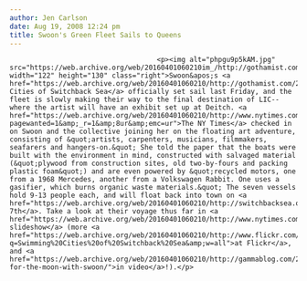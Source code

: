 ```yaml
---
author: Jen Carlson
date: Aug 19, 2008 12:24 pm
title: Swoon's Green Fleet Sails to Queens
---
```


	
										<p><img alt="phpgu9p5kAM.jpg" src="https://web.archive.org/web/20160401060210im_/http://gothamist.com/attachments/arts_jen/phpgu9p5kAM.jpg" width="122" height="130" class="right">Swoon&apos;s <a href="https://web.archive.org/web/20160401060210/http://gothamist.com/2008/07/29/swimming_cities_of_switchback_sea.php">Swimming Cities of Switchback Sea</a> officially set sail last Friday, and the fleet is slowly making their way to the final destination of LIC--where the artist will have an exhibit set up at Deitch. <a href="https://web.archive.org/web/20160401060210/http://www.nytimes.com/2008/08/18/arts/design/18flot.html?pagewanted=1&amp;_r=1&amp;8ur&amp;emc=ur">The NY Times</a> checked in on Swoon and the collective joining her on the floating art adventure, consisting of &quot;artists, carpenters, musicians, filmmakers, seafarers and hangers-on.&quot; She told the paper that the boats were built with the environment in mind, constructed with salvaged material (&quot;plywood from construction sites, old two-by-fours and packing plastic foam&quot;) and are even powered by &quot;recycled motors, one from a 1968 Mercedes, another from a Volkswagen Rabbit. One uses a gasifier, which burns organic waste materials.&quot; The seven vessels hold 9-13 people each, and will float back into town on <a href="https://web.archive.org/web/20160401060210/http://switchbacksea.org/">September 7th</a>. Take a look at their voyage thus far in <a href="https://web.archive.org/web/20160401060210/http://www.nytimes.com/slideshow/2008/08/18/arts/design/20080818_FLOTILLA_SLIDESHOW_index.html">this slideshow</a> (more <a href="https://web.archive.org/web/20160401060210/http://www.flickr.com/search/?q=Swimming%20Cities%20of%20Switchback%20Sea&amp;w=all">at Flickr</a>, and <a href="https://web.archive.org/web/20160401060210/http://gammablog.com/2008/08/14/tickets-for-the-moon-with-swoon/">in video</a>!).</p>					
										
									
				
